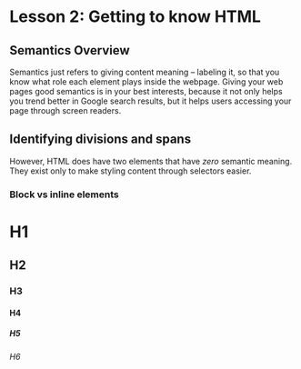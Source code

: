 # Lesson 2: Getting to know HTML

## Semantics Overview
Semantics just refers to giving content meaning – labeling it, so that you know what role each element plays inside
the webpage. Giving your web pages good semantics is in your best interests, because it not only helps you trend
better in Google search results, but it helps users accessing your page through screen readers.

## Identifying divisions and spans
However, HTML does have two elements that have *zero* semantic meaning. They exist only to make styling content through
selectors easier.

### Block vs inline elements

# H1
## H2
### H3
#### H4
##### H5
###### H6